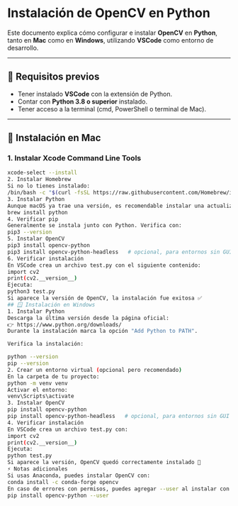 # Instalación de OpenCV en Python

Este documento explica cómo configurar e instalar **OpenCV** en **Python**, tanto en **Mac** como en **Windows**, utilizando **VSCode** como entorno de desarrollo.

---

## 📌 Requisitos previos

- Tener instalado **VSCode** con la extensión de Python.  
- Contar con **Python 3.8 o superior** instalado.  
- Tener acceso a la terminal (cmd, PowerShell o terminal de Mac).  

---

## 🍏 Instalación en Mac

### 1. Instalar Xcode Command Line Tools
``` bash
xcode-select --install
2. Instalar Homebrew
Si no lo tienes instalado:
/bin/bash -c "$(curl -fsSL https://raw.githubusercontent.com/Homebrew/install/HEAD/install.sh)"
3. Instalar Python
Aunque macOS ya trae una versión, es recomendable instalar una actualizada:
brew install python
4. Verificar pip
Generalmente se instala junto con Python. Verifica con:
pip3 --version
5. Instalar OpenCV
pip3 install opencv-python
pip3 install opencv-python-headless   # opcional, para entornos sin GUI
6. Verificar instalación
En VSCode crea un archivo test.py con el siguiente contenido:
import cv2
print(cv2.__version__)
Ejecuta:
python3 test.py
Si aparece la versión de OpenCV, la instalación fue exitosa ✅
## 🪟 Instalación en Windows
1. Instalar Python
Descarga la última versión desde la página oficial:
👉 https://www.python.org/downloads/
Durante la instalación marca la opción "Add Python to PATH".

Verifica la instalación:

python --version
pip --version
2. Crear un entorno virtual (opcional pero recomendado)
En la carpeta de tu proyecto:
python -m venv venv
Activar el entorno:
venv\Scripts\activate
3. Instalar OpenCV
pip install opencv-python
pip install opencv-python-headless   # opcional, para entornos sin GUI
4. Verificar instalación
En VSCode crea un archivo test.py con:
import cv2
print(cv2.__version__)
Ejecuta:
python test.py
Si aparece la versión, OpenCV quedó correctamente instalado 🎉
⚡ Notas adicionales
Si usas Anaconda, puedes instalar OpenCV con:
conda install -c conda-forge opencv
En caso de errores con permisos, puedes agregar --user al instalar con pip:
pip install opencv-python --user
